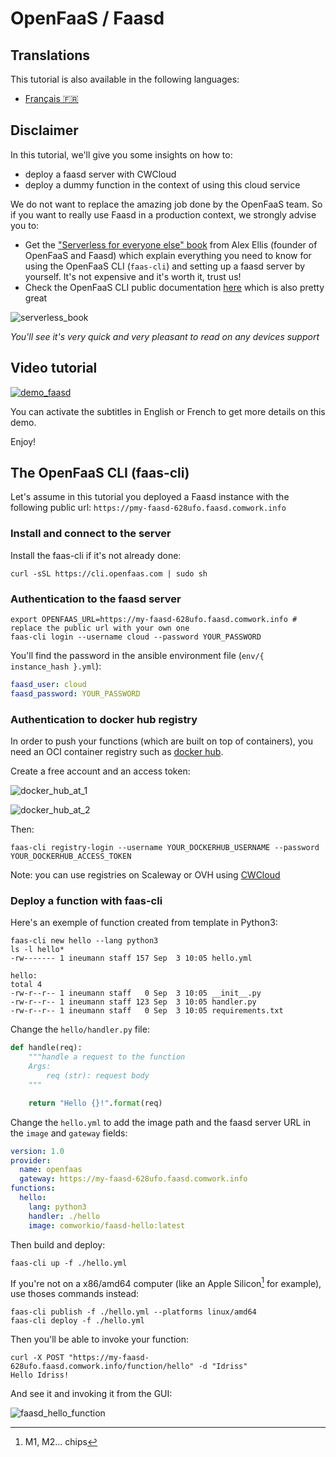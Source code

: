 # OpenFaaS / Faasd

## Translations

This tutorial is also available in the following languages:
* [Français 🇫🇷](../translations/fr/tutorials/faasd.md)

## Disclaimer

In this tutorial, we'll give you some insights on how to:
* deploy a faasd server with CWCloud
* deploy a dummy function in the context of using this cloud service

We do not want to replace the amazing job done by the OpenFaaS team. So if you want to really use Faasd in a production context, we strongly advise you to:

* Get the ["Serverless for everyone else" book](https://openfaas.gumroad.com/l/serverless-for-everyone-else) from Alex Ellis (founder of OpenFaaS and Faasd) which explain everything you need to know for using the OpenFaaS CLI (`faas-cli`) and setting up a faasd server by yourself. It's not expensive and it's worth it, trust us!
* Check the OpenFaaS CLI public documentation [here](https://docs.openfaas.com) which is also pretty great

![serverless_book](../img/serverless_book.png)

_You'll see it's very quick and very pleasant to read on any devices support_

## Video tutorial

[![demo_faasd](../img/demo_faasd.png)](https://youtu.be/ttwhWnbmfa8)

You can activate the subtitles in English or French to get more details on this demo. 

Enjoy!

## The OpenFaaS CLI (faas-cli)

Let's assume in this tutorial you deployed a Faasd instance with the following public url: `https://pmy-faasd-628ufo.faasd.comwork.info`

### Install and connect to the server

Install the faas-cli if it's not already done:

```shell
curl -sSL https://cli.openfaas.com | sudo sh
```

### Authentication to the faasd server

```shell
export OPENFAAS_URL=https://my-faasd-628ufo.faasd.comwork.info # replace the public url with your own one
faas-cli login --username cloud --password YOUR_PASSWORD
```

You'll find the password in the ansible environment file (`env/{ instance_hash }.yml`):

```yaml
faasd_user: cloud
faasd_password: YOUR_PASSWORD
```

### Authentication to docker hub registry

In order to push your functions (which are built on top of containers), you need an OCI container registry such as [docker hub](https://hub.docker.com).

Create a free account and an access token:

![docker_hub_at_1](../img/docker_hub_at_1.png)

![docker_hub_at_2](../img/docker_hub_at_2.png)

Then:

```shell
faas-cli registry-login --username YOUR_DOCKERHUB_USERNAME --password YOUR_DOCKERHUB_ACCESS_TOKEN
```

Note: you can use registries on Scaleway or OVH using [CWCloud](../storage.md)

### Deploy a function with faas-cli

Here's an exemple of function created from template in Python3:

```shell
faas-cli new hello --lang python3
ls -l hello*
-rw------- 1 ineumann staff 157 Sep  3 10:05 hello.yml

hello:
total 4
-rw-r--r-- 1 ineumann staff   0 Sep  3 10:05 __init__.py
-rw-r--r-- 1 ineumann staff 123 Sep  3 10:05 handler.py
-rw-r--r-- 1 ineumann staff   0 Sep  3 10:05 requirements.txt
```

Change the `hello/handler.py` file:

```python
def handle(req):
    """handle a request to the function
    Args:
        req (str): request body
    """

    return "Hello {}!".format(req)
```

Change the `hello.yml` to add the image path and the faasd server URL in the `image` and `gateway` fields:

```yaml
version: 1.0
provider:
  name: openfaas
  gateway: https://my-faasd-628ufo.faasd.comwork.info
functions:
  hello:
    lang: python3
    handler: ./hello
    image: comworkio/faasd-hello:latest
```

Then build and deploy:

```shell
faas-cli up -f ./hello.yml
```

If you're not on a x86/amd64 computer (like an Apple Silicon[^1] for example), use thoses commands instead:

```shell
faas-cli publish -f ./hello.yml --platforms linux/amd64
faas-cli deploy -f ./hello.yml
```

Then you'll be able to invoke your function:

```shell
curl -X POST "https://my-faasd-628ufo.faasd.comwork.info/function/hello" -d "Idriss"
Hello Idriss!
```

And see it and invoking it from the GUI:

![faasd_hello_function](../img/faasd_hello_function.png)

[^1]: M1, M2... chips

